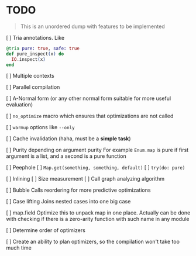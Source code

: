 # TODO

> This is an unordered dump with features to be implemented

[ ] Tria annotations. Like
```elixir
@tria pure: true, safe: true
def pure_inspect(x) do
  IO.inspect(x)
end
```

[ ] Multiple contexts

[ ] Parallel compilation

[ ] A-Normal form (or any other normal form suitable for more useful evaluation)

[ ] `no_optimize` macro which ensures that optimizations are not called

[ ] `warmup` options like `--only`

[ ] Cache invalidation (haha, must be a __simple task__)

[ ] Purity depending on argument purity
For example `Enum.map` is pure
if first argument is a list, and a second is a pure function

[ ] Peephole
  [ ] `Map.get(something, something, default)`
  [ ] `try(do: pure)`

[ ] Inlining
  [ ] Size measurement
  [ ] Call graph analyzing algorithm

[ ] Bubble
Calls reordering for more predictive optimizations

[ ] Case lifting
Joins nested cases into one big case

[ ] map.field
Optimize this to unpack map in one place.
Actually can be done with checking if there is a zero-arity function with such name in any module

[ ] Determine order of optimizers

[ ] Create an ability to plan optimizers, so the compilation won't take too much time

